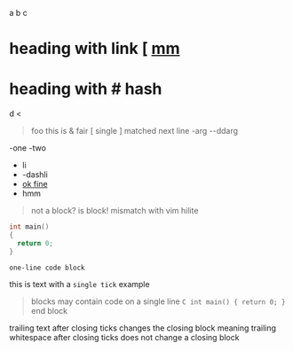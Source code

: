a
b
c

# heading with link [ [mm](http://rufe.org/)
# heading with # hash

d
<
> foo
this is & fair
[ single
] matched next line
-arg
--ddarg

-one
-two

- li
- -dashli
- [ok fine][]
 - hmm

 > not a block? is block! mismatch with vim hilite

```C
int main()
{
  return 0;
}
```

``` one-line code block ```

this is text with a `single tick` example

> blocks may contain code on a single line ```C int main() { return 0; } ``` 
end block

trailing text after closing ticks changes the closing block meaning
trailing whitespace after closing ticks does not change a closing block

[ok fine]: http://rufe.org

